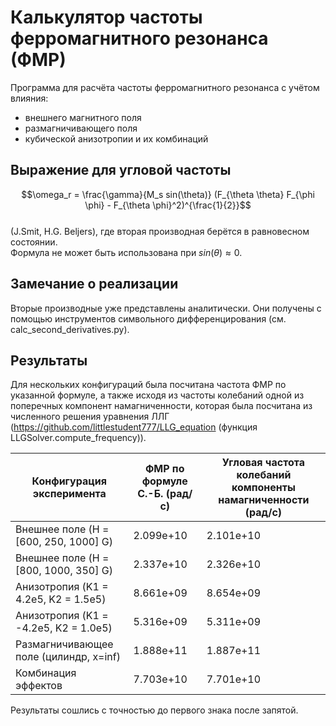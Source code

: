 # Калькулятор частоты ферромагнитного резонанса (ФМР)

Программа для расчёта частоты ферромагнитного резонанса с учётом влияния:
- внешнего магнитного поля
- размагничивающего поля
- кубической анизотропии
и их комбинаций

## Выражение для угловой частоты
$$\omega_r = \frac{\gamma}{M_s sin(\theta)} (F_{\theta \theta} F_{\phi \phi} - F_{\theta \phi}^2)^{\frac{1}{2}}$$  
(J.Smit, H.G. Beljers), 
где вторая производная берётся в равновесном состоянии.  
Формула не может быть использована при $sin(\theta) \approx 0$.

## Замечание о реализации
Вторые производные уже представлены аналитически. Они получены с помощью инструментов символьного дифференцирования (см. calc_second_derivatives.py).

## Результаты
Для нескольких конфигураций была посчитана частота ФМР по указанной формуле, а также исходя из частоты колебаний одной из поперечных компонент намагниченности, которая была посчитана из численного решения уравнения ЛЛГ (https://github.com/littlestudent777/LLG_equation (функция ‎LLGSolver.compute_frequency)).

| Конфигурация эксперимента               | ФМР по формуле С.-Б. (рад/с) | Угловая частота колебаний компоненты намагниченности (рад/с) |
|-----------------------------------------|---------------------------|---------------------------|
| Внешнее поле (H = [600, 250, 1000] G)   | 2.099e+10                 | 2.101e+10                 |
| Внешнее поле (H = [800, 1000, 350] G)   | 2.337e+10                 | 2.326e+10                 |
| Анизотропия (K1 = 4.2e5, K2 = 1.5e5)    | 8.661e+09                 | 8.654e+09                 |
| Анизотропия (K1 = -4.2e5, K2 = 1.0e5)   | 5.316e+09                 | 5.311e+09                 |
| Размагничивающее поле (цилиндр, x=inf)  | 1.888e+11                 | 1.887e+11                 |
| Комбинация эффектов                     | 7.703e+10                 | 7.701e+10                 |

Результаты сошлись с точностью до первого знака после запятой.

